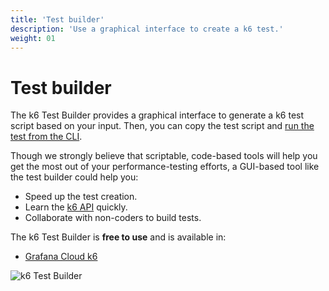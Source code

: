 ```yaml
---
title: 'Test builder'
description: 'Use a graphical interface to create a k6 test.'
weight: 01
---
```


# Test builder

The k6 Test Builder provides a graphical interface to generate a k6 test script based on your input. Then, you can copy the test script and [run the test from the CLI](https://grafana.com/docs/k6/<K6_VERSION>/get-started/running-k6).

Though we strongly believe that scriptable, code-based tools will help you get the most out of your performance-testing efforts, a GUI-based tool like the test builder could help you:

- Speed up the test creation.
- Learn the [k6 API](https://grafana.com/docs/k6/<K6_VERSION>/javascript-api) quickly.
- Collaborate with non-coders to build tests.

The k6 Test Builder is **free to use** and is available in:

- [Grafana Cloud k6](https://grafana.com/docs/grafana-cloud/k6/author-run/test-builder/)

![k6 Test Builder](/media/docs/k6-oss/grafana-cloud-k6-test-builder.png)
